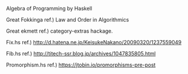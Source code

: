 Algebra of Programming by Haskell

Great Fokkinga
ref.) Law and Order in Algorithmics

Great ekmett
ref.) category-extras hackage.

Fix.hs
  ref.) http://d.hatena.ne.jp/KeisukeNakano/20090320/1237559049

Fib.hs
  ref.) http://titech-ssr.blog.jp/archives/1047835805.html

Promorphism.hs
  ref.) https://jtobin.io/promorphisms-pre-post

